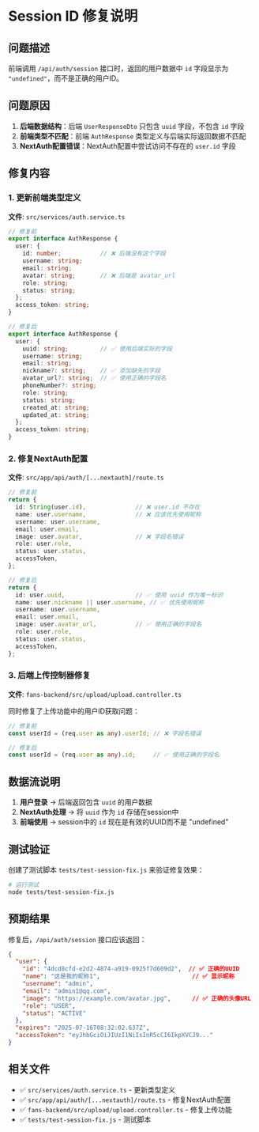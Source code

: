 # Session ID 修复说明

## 问题描述

前端调用 `/api/auth/session` 接口时，返回的用户数据中 `id` 字段显示为 `"undefined"`，而不是正确的用户ID。

## 问题原因

1. **后端数据结构**：后端 `UserResponseDto` 只包含 `uuid` 字段，不包含 `id` 字段
2. **前端类型不匹配**：前端 `AuthResponse` 类型定义与后端实际返回数据不匹配
3. **NextAuth配置错误**：NextAuth配置中尝试访问不存在的 `user.id` 字段

## 修复内容

### 1. 更新前端类型定义

**文件**: `src/services/auth.service.ts`

```typescript
// 修复前
export interface AuthResponse {
  user: {
    id: number;           // ❌ 后端没有这个字段
    username: string;
    email: string;
    avatar: string;       // ❌ 后端是 avatar_url
    role: string;
    status: string;
  };
  access_token: string;
}

// 修复后
export interface AuthResponse {
  user: {
    uuid: string;         // ✅ 使用后端实际的字段
    username: string;
    email: string;
    nickname?: string;    // ✅ 添加缺失的字段
    avatar_url?: string;  // ✅ 使用正确的字段名
    phoneNumber?: string;
    role: string;
    status: string;
    created_at: string;
    updated_at: string;
  };
  access_token: string;
}
```

### 2. 修复NextAuth配置

**文件**: `src/app/api/auth/[...nextauth]/route.ts`

```typescript
// 修复前
return {
  id: String(user.id),              // ❌ user.id 不存在
  name: user.username,              // ❌ 应该优先使用昵称
  username: user.username,
  email: user.email,
  image: user.avatar,               // ❌ 字段名错误
  role: user.role,
  status: user.status,
  accessToken,
};

// 修复后
return {
  id: user.uuid,                    // ✅ 使用 uuid 作为唯一标识
  name: user.nickname || user.username, // ✅ 优先使用昵称
  username: user.username,
  email: user.email,
  image: user.avatar_url,           // ✅ 使用正确的字段名
  role: user.role,
  status: user.status,
  accessToken,
};
```

### 3. 后端上传控制器修复

**文件**: `fans-backend/src/upload/upload.controller.ts`

同时修复了上传功能中的用户ID获取问题：

```typescript
// 修复前
const userId = (req.user as any).userId; // ❌ 字段名错误

// 修复后
const userId = (req.user as any).id;     // ✅ 使用正确的字段名
```

## 数据流说明

1. **用户登录** → 后端返回包含 `uuid` 的用户数据
2. **NextAuth处理** → 将 `uuid` 作为 `id` 存储在session中
3. **前端使用** → session中的 `id` 现在是有效的UUID而不是 "undefined"

## 测试验证

创建了测试脚本 `tests/test-session-fix.js` 来验证修复效果：

```bash
# 运行测试
node tests/test-session-fix.js
```

## 预期结果

修复后，`/api/auth/session` 接口应该返回：

```json
{
  "user": {
    "id": "4dcd8cfd-e2d2-4874-a919-0925f7d609d2",  // ✅ 正确的UUID
    "name": "这是我的昵称1",                          // ✅ 显示昵称
    "username": "admin",
    "email": "admin1@qq.com",
    "image": "https://example.com/avatar.jpg",      // ✅ 正确的头像URL
    "role": "USER",
    "status": "ACTIVE"
  },
  "expires": "2025-07-16T08:32:02.637Z",
  "accessToken": "eyJhbGciOiJIUzI1NiIsInR5cCI6IkpXVCJ9..."
}
```

## 相关文件

- ✅ `src/services/auth.service.ts` - 更新类型定义
- ✅ `src/app/api/auth/[...nextauth]/route.ts` - 修复NextAuth配置
- ✅ `fans-backend/src/upload/upload.controller.ts` - 修复上传功能
- ✅ `tests/test-session-fix.js` - 测试脚本 